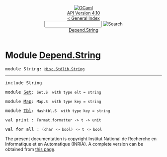 <!-- ((! set title API !)) ((! set documentation !)) ((! set api !)) ((! set nobreadcrumb !)) -->
<div class="api"><header><nav class="toc brand"><a class="brand" href="https://ocaml.org/"><img src="colour-logo-gray.svg" class="svg" alt="OCaml"></a></nav><nav class="toc"><div class="toc_version"><a href="/docs" id="version-select">API Version 4.10</a></div><a href="index.html">&lt; General Index</a><div class="api_search"><input type="text" name="apisearch" id="api_search" oninput="mySearch(false);" onkeypress="this.oninput();" onclick="this.oninput();" onpaste="this.oninput();">
<img src="search_icon.svg" alt="Search" class="svg" onclick="mySearch(false)"></div>
<div id="search_results"></div><div class="toc_title"><a href="#top">Depend.String</a></div><ul></ul></nav></header>

<h1>Module <a href="type_Depend.String.html">Depend.String</a></h1>

<pre><span id="MODULEString"><span class="keyword">module</span> String</span>: <code class="type"><a href="Misc.Stdlib.String.html">Misc.Stdlib.String</a></code></pre><hr width="100%">

<pre><span class="keyword">include</span> String</pre>

<pre><span id="MODULESet"><span class="keyword">module</span> <a href="Misc.Stdlib.String.Set.html">Set</a></span>: <code class="type">Set.S</code><code class="type">  with type elt = string</code></pre>
<pre><span id="MODULEMap"><span class="keyword">module</span> <a href="Misc.Stdlib.String.Map.html">Map</a></span>: <code class="type">Map.S</code><code class="type">  with type key = string</code></pre>
<pre><span id="MODULETbl"><span class="keyword">module</span> <a href="Misc.Stdlib.String.Tbl.html">Tbl</a></span>: <code class="type">Hashtbl.S</code><code class="type">  with type key = string</code></pre>
<pre><span id="VALprint"><span class="keyword">val</span> print</span> : <code class="type">Format.formatter -&gt; t -&gt; unit</code></pre>
<pre><span id="VALfor_all"><span class="keyword">val</span> for_all</span> : <code class="type">(char -&gt; bool) -&gt; t -&gt; bool</code></pre>
<div class="copyright">The present documentation is copyright Institut National de Recherche en Informatique et en Automatique (INRIA). A complete version can be obtained from <a href="http://caml.inria.fr/pub/docs/manual-ocaml/">this page</a>.</div></div>